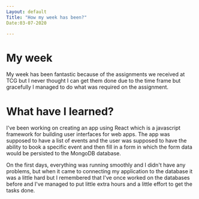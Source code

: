 ```yaml
---
Layout: default
Title: "How my week has been?"
Date:03-07-2020

---
```


# My week

My week has been fantastic because of the assignments we received at TCG but I never thought I can get them done due to the time frame but gracefully I managed to do what was required on the assignment.

# What have I learned?
I've been working on creating an app using React which is a javascript framework for building user interfaces for web apps. The app was supposed to have a list of events and the user was supposed to have the ability to book a specific event and then fill in a form in which the form data would be persisted to the MongoDB database.

On the first days, everything was running smoothly and I didn't have any problems, but when it came to connecting my application to the database it was a little hard but I remembered that I've once worked on the databases before and I've managed to put little extra hours and a little effort to get the tasks done.